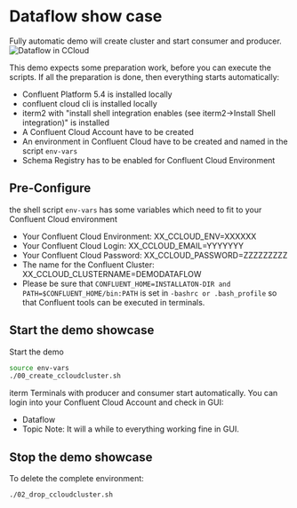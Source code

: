 # Dataflow show case
Fully automatic demo will create cluster and start consumer and producer.
![Dataflow in CCloud](https://docs.confluent.io/current/_images/ccloud-data-flow-inspect-producers.png)

This demo expects some preparation work, before you can execute the scripts. If all the preparation is done, then everything starts automatically:
* Confluent Platform 5.4 is installed locally
* confluent cloud cli is installed locally
* iterm2 with "install shell integration enables (see iterm2->Install Shell integration)" is installed
* A Confluent Cloud Account have to be created
* An environment in Confluent Cloud have to be created and named in the script `env-vars`
* Schema Registry has to be enabled for Confluent Cloud Environment

## Pre-Configure
the shell script `env-vars` has some variables which need to fit to your Confluent Cloud environment
* Your Confluent Cloud Environment:  XX_CCLOUD_ENV=XXXXXX
* Your Confluent Cloud Login: XX_CCLOUD_EMAIL=YYYYYYY
* Your Confluent Cloud Password: XX_CCLOUD_PASSWORD=ZZZZZZZZZ
* The name for the Confluent Cluster: XX_CCLOUD_CLUSTERNAME=DEMODATAFLOW
* Please be sure that `CONFLUENT_HOME=INSTALLATON-DIR and PATH=$CONFLUENT_HOME/bin:PATH` is set in `-bashrc or .bash_profile` so that Confluent tools can be executed in terminals.

## Start the demo showcase
Start the demo
```bash
source env-vars
./00_create_ccloudcluster.sh
```
iterm Terminals with producer and consumer start automatically. You can login into your Confluent Cloud Account and check in GUI:
* Dataflow
* Topic
Note: It will a while to everything working fine in GUI.

## Stop the demo showcase
To delete the complete environment:
```bash
./02_drop_ccloudcluster.sh
```


